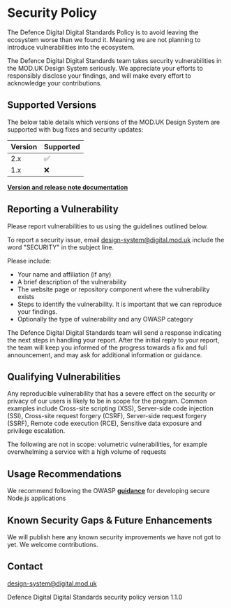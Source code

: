 # Security Policy

The Defence Digital Digital Standards Policy is to avoid leaving the ecosystem worse than we found it. Meaning we are not planning to introduce vulnerabilities into the ecosystem.

The Defence Digital Digital Standards team takes security vulnerabilities in the MOD.UK Design System seriously.  We appreciate your efforts to responsibly disclose your findings, and will make every effort to acknowledge your contributions.


## Supported Versions

The below table details which versions of the MOD.UK Design System are supported with bug fixes and security updates:

| Version | Supported          |
| ------- | ------------------ |
| 2.x     | :white_check_mark: |
| 1.x     | :x:                |


[**Version and release note documentation**](https://docs.royalnavy.io/versions)

## Reporting a Vulnerability

Please report vulnerabilities to us using the guidelines outlined below.

To report a security issue, email design-system@digital.mod.uk include the word "SECURITY" in the subject line.

Please include:
- Your name and affiliation (if any)
- A brief description of the vulnerability
- The website page or repository component where the vulnerability exists
- Steps to identify the vulnerability. It is important that we can reproduce your findings.
- Optionally the type of vulnerability and any OWASP category

The Defence Digital Digital Standards team will send a response indicating the next steps in handling your report. After the initial reply to your report, the team will keep you informed of the progress towards a fix and full announcement, and may ask for additional information or guidance.


## Qualifying Vulnerabilities
Any reproducible vulnerability that has a severe effect on the security or privacy of our users is likely to be in scope for the program. Common examples include Cross-site scripting (XSS), Server-side code injection (SSI), Cross-site request forgery (CSRF), Server-side request forgery (SSRF), Remote code execution (RCE), Sensitive data exposure and privilege escalation.

The following are not in scope:
volumetric vulnerabilities, for example overwhelming a service with a high volume of requests


## Usage Recommendations
We recommend following the OWASP [**guidance**](https://cheatsheetseries.owasp.org/cheatsheets/Nodejs_security_cheat_sheet.html) for developing secure Node.js applications


## Known Security Gaps & Future Enhancements
We will publish here any known security improvements we have not got to yet.  We welcome contributions.


## Contact
design-system@digital.mod.uk

Defence Digital Digital Standards security policy version 1.1.0
